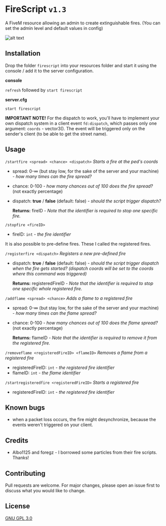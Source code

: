 # FireScript `v1.3`

A FiveM resource allowing an admin to create extinguishable fires. (You can set the admin level and default values in config)

![alt text](https://i.imgur.com/sZQEmP7.png "Example fire #1")

## Installation

Drop the folder `firescript` into your resources folder and start it using the console / add it to the server configuration.

**console**

`refresh` followed by `start firescript`

**server.cfg** 
```
start firescript
```

**IMPORTANT NOTE!** For the dispatch to work, you'll have to implement your own dispatch system in a client event `fd:dispatch`, which passes only one argument: `coords` - vector3(). The event will be triggered only on the sender's client (to be able to get the street name).

## Usage

`/startfire <spread> <chance> <dispatch>` *Starts a fire at the ped's coords*
- spread: 0-∞ (but stay low, for the sake of the server and your machine) - *how many times can the fire spread?*
- chance: 0-100 - *how many chances out of 100 does the fire spread?* (not exactly percentage)
- dispatch: **true** / **false** (default: false) - *should the script trigger dispatch?*

  **Returns:** fireID - *Note that the identifier is required to stop one specific fire.*

`/stopfire <fireID>`
- fireID: `int` - *the fire identifier*

It is also possible to pre-define fires. These I called the registered fires.

`/registerfire <dispatch>` *Registers a new pre-defined fire*
- dispatch: **true** / **false** (default: false) - *should the script trigger dispatch when the fire gets started? (dispatch coords will be set to the coords where this command was triggered)*

  **Returns:** registeredFireID - *Note that the identifier is required to stop one specific whole registered fire.*

`/addflame <spread> <chance>` *Adds a flame to a registered fire*
- spread: 0-∞ (but stay low, for the sake of the server and your machine) - *how many times can the flame spread?*
- chance: 0-100 - *how many chances out of 100 does the flame spread?* (not exactly percentage)

  **Returns:** flameID - *Note that the identifier is required to remove it from the registered fire.*

`/removeflame <registeredFireID> <flameID>` *Removes a flame from a registered fire*
- registeredFireID: `int` - *the registered fire identifier*
- flameID: `int` - *the flame identifier*

`/startregisteredfire <registeredFireID>` *Starts a registered fire*
- registeredFireID: `int` - *the registered fire identifier*

## Known bugs
- when a packet loss occurs, the fire might desynchronize, because the events weren't triggered on your client.

## Credits
- Albo1125 and foregz - I borrowed some particles from their fire scripts. Thanks!

## Contributing
Pull requests are welcome. For major changes, please open an issue first to discuss what you would like to change.

## License
[GNU GPL 3.0](https://github.com/gimicze/firescript/blob/main/LICENSE)
